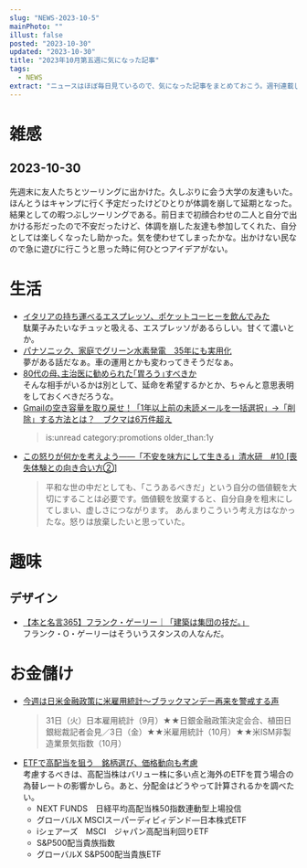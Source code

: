```yaml
---
slug: "NEWS-2023-10-5"
mainPhoto: ""
illust: false
posted: "2023-10-30"
updated: "2023-10-30"
title: "2023年10月第五週に気になった記事"
tags:
  - NEWS
extract: "ニュースはほぼ毎日見ているので、気になった記事をまとめておこう。週刊連載したい。"
---
```


# 雑感

## 2023-10-30
先週末に友人たちとツーリングに出かけた。久しぶりに会う大学の友達もいた。ほんとうはキャンプに行く予定だったけどひとりが体調を崩して延期となった。結果としての暇つぶしツーリングである。前日まで初顔合わせの二人と自分で出かける形だったので不安だったけど、体調を崩した友達も参加してくれた、自分としては楽しくなったし助かった。気を使わせてしまったかな。出かけない民なので急に遊びに行こうと思った時に何ひとつアイデアがない。

# 生活
- [イタリアの持ち運べるエスプレッソ、ポケットコーヒーを飲んでみた](https://dailyportalz.jp/kiji/Italy-pocket_coffee)  
  駄菓子みたいなチュッと吸える、エスプレッソがあるらしい。甘くて濃いとか。
- [パナソニック、家庭でグリーン水素発電　35年にも実用化](https://www.nikkei.com/article/DGXZQOUF205GJ0Q3A920C2000000/)  
  夢がある話だなぁ。車の運用とかも変わってきそうだなぁ。
- [80代の母､主治医に勧められた｢胃ろう｣すべきか](https://toyokeizai.net/articles/-/709683?page=4)  
  そんな相手がいるかは別として、延命を希望するかとか、ちゃんと意思表明をしておくべきだろうな。
- [Gmailの空き容量を取り戻せ！「1年以上前の未読メールを一括選択」→「削除」する方法とは？　ブクマは6万件超え](https://maidonanews.jp/article/15039060)  
  > is:unread category:promotions older_than:1y
- [この怒りが何かを考えよう――「不安を味方にして生きる」清水研　#10 [喪失体験との向き合い方②]](https://nhkbook-hiraku.com/n/n2d5bc7a09e19)  
  > 平和な世の中だとしても、「こうあるべきだ」という自分の価値観を大切にすることは必要です。価値観を放棄すると、自分自身を粗末にしてしまい、虚しさにつながります。
  あんまりこういう考え方はなかったな。怒りは放棄したいと思っていた。

# 趣味

## デザイン
- [【本と名言365】フランク・ゲーリー｜「建築は集団の技だ。」](https://casabrutus.com/categories/culture/380819)  
  フランク・O・ゲーリーはそういうスタンスの人なんだ。

# お金儲け
- [今週は日米金融政策に米雇用統計～ブラックマンデー再来を警戒する声](http://hiroko.yutaka-shoji.co.jp/2023/10/blog-post_30.html)  
  > 31日（火）日本雇用統計（9月）★★日銀金融政策決定会合、植田日銀総裁記者会見／3日（金）★★米雇用統計（10月）★★米ISM非製造業景気指数（10月）
- [ETFで高配当を狙う　銘柄選び、価格動向も考慮](https://www.nikkei.com/article/DGXZQOCD206PO0Q3A021C2000000/)  
  考慮するべきは、高配当株はバリュー株に多い点と海外のETFを買う場合の為替レートの影響かしら。あと、分配金はどうやって計算されるかを調べたい。
  - NEXT FUNDS　日経平均高配当株50指数連動型上場投信
  - グローバルX MSCIスーパーディビィデンド―日本株式ETF
  - iシェアーズ　MSCI　ジャパン高配当利回りETF
  - S&P500配当貴族指数
  - グローバルX S&P500配当貴族ETF